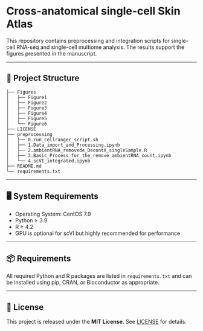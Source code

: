 # Cross-anatomical single-cell Skin Atlas

This repository contains preprocessing and integration scripts for single-cell RNA-seq and single-cell multiome analysis. The results support the figures presented in the manuscript.

---

## 📁 Project Structure

```
├── Figures
│   ├── Figure1
│   ├── Figure2
│   ├── Figure3
│   ├── Figure4
│   ├── Figure5
│   └── Figure6
├── LICENSE
├── preprocessing
│   ├── 0.run_cellranger_script.sh
│   ├── 1.Data_import_and_Processing.ipynb
│   ├── 2.ambientRNA_removede_DecontX_singleSample.R
│   ├── 3.Basic_Process_for_the_remove_ambientRNA_count.ipynb
│   └── 4.scVI_integrated.ipynb
├── README.md
└── requirements.txt
```


---

## 🖥️ System Requirements

- Operating System: CentOS 7.9
- Python ≥ 3.9
- R ≥ 4.2
- GPU is optional for scVI but highly recommended for performance

---

## 📦 Requirements

All required Python and R packages are listed in `requirements.txt` and can be installed using pip, CRAN, or Bioconductor as appropriate.

---

## 📜 License

This project is released under the **MIT License**. See [LICENSE](./LICENSE) for details.
